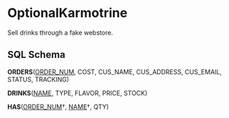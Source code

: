 # OptionalKarmotrine
Sell drinks through a fake webstore.

## SQL Schema

**ORDERS**(<ins>ORDER_NUM</ins>, COST, CUS_NAME, CUS_ADDRESS, CUS_EMAIL, STATUS, TRACKING)

**DRINKS**(<ins>NAME</ins>, TYPE, FLAVOR, PRICE, STOCK)

**HAS**(<ins>ORDER_NUM</ins>&dagger;, <ins>NAME</ins>&dagger;, QTY)